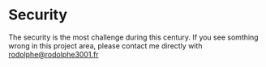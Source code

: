 
# Security

The security is the most challenge during this century.
If you see somthing wrong in this project area, please contact me directly with rodolphe@rodolphe3001.fr
